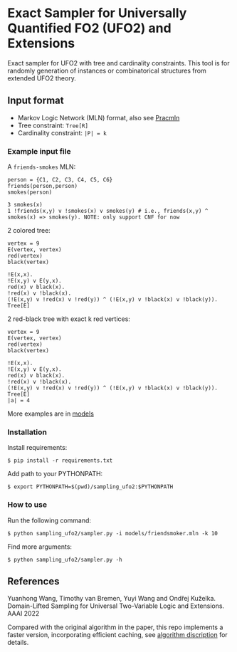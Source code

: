 # Exact Sampler for Universally Quantified FO2 (UFO2) and Extensions

Exact sampler for UFO2 with tree and cardinality constraints.
This tool is for randomly generation of instances or combinatorical structures from extended UFO2 theory.


## Input format

- Markov Logic Network (MLN) format, also see [Pracmln](http://www.pracmln.org/mln_syntax.html)
- Tree constraint: `Tree[R]`
- Cardinality constraint: `|P| = k`

   
### Example input file

A `friends-smokes` MLN:

```
person = {C1, C2, C3, C4, C5, C6}
friends(person,person)
smokes(person)

3 smokes(x)
1 !friends(x,y) v !smokes(x) v smokes(y) # i.e., friends(x,y) ^ smokes(x) => smokes(y). NOTE: only support CNF for now
```

2 colored tree:
```
vertex = 9
E(vertex, vertex)
red(vertex)
black(vertex)

!E(x,x).
!E(x,y) v E(y,x).
red(x) v black(x).
!red(x) v !black(x).
(!E(x,y) v !red(x) v !red(y)) ^ (!E(x,y) v !black(x) v !black(y)).
Tree[E]
```

2 red-black tree with exact k red vertices:
```
vertex = 9
E(vertex, vertex)
red(vertex)
black(vertex)

!E(x,x).
!E(x,y) v E(y,x).
red(x) v black(x).
!red(x) v !black(x).
(!E(x,y) v !red(x) v !red(y)) ^ (!E(x,y) v !black(x) v !black(y)).
Tree[E]
|a| = 4
```

More examples are in [models](models/)


### Installation
Install requirements:
```
$ pip install -r requirements.txt
```
Add path to your PYTHONPATH:
```
$ export PYTHONPATH=$(pwd)/sampling_ufo2:$PYTHONPATH
```


### How to use
Run the following command:
```
$ python sampling_ufo2/sampler.py -i models/friendsmoker.mln -k 10
```
Find more arguments: 
```
$ python sampling_ufo2/sampler.py -h
```

## References

Yuanhong Wang, Timothy van Bremen, Yuyi Wang and Ondřej Kuželka. Domain-Lifted Sampling for Universal Two-Variable Logic and Extensions. AAAI 2022

Compared with the original algorithm in the paper, this repo implements a faster version, incorporating efficient caching, see [algorithm discription](./algorithm.pdf) for details.
